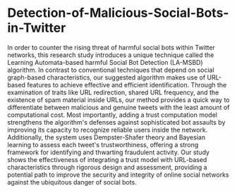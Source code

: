 # Detection-of-Malicious-Social-Bots-in-Twitter

In order to counter the rising threat of harmful social bots within Twitter networks, this research study introduces a unique technique called the Learning Automata-based harmful Social Bot Detection (LA-MSBD) algorithm. In contrast to conventional techniques that depend on social graph-based characteristics, our suggested algorithm makes use of URL-based features to achieve effective and efficient identification. Through the examination of traits like URL redirection, shared URL frequency, and the existence of spam material inside URLs, our method provides a quick way to differentiate between malicious and genuine tweets with the least amount of computational cost. Most importantly, adding a trust computation model strengthens the algorithm's defenses against sophisticated bot assaults by improving its capacity to recognize reliable users inside the network. Additionally, the system uses Dempster-Shafer theory and Bayesian learning to assess each tweet's trustworthiness, offering a strong framework for identifying and thwarting fraudulent activity. Our study shows the effectiveness of integrating a trust model with URL-based characteristics through rigorous design and assessment, providing a potential path to improve the security and integrity of online social networks against the ubiquitous danger of social bots.
